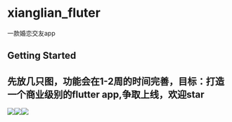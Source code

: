 # xianglian_fluter

一款婚恋交友app

## Getting Started

## 先放几只图，功能会在1-2周的时间完善，目标：打造一个商业级别的flutter app,争取上线，欢迎star
![](http://m.qpic.cn/psb?/b1b6faf2-fef3-4bbe-9134-5a003f0cef33/pxx9ZG1NpPFIfFZ*KKLpWom0rZaidXuGsUGGE19Ovm8!/b/dFMBAAAAAAAA&bo=OATwBgAAAAARB*o!&rf=viewer_4)![](http://m.qpic.cn/psb?/b1b6faf2-fef3-4bbe-9134-5a003f0cef33/CA8NCy2c947MIarZyYn075ytegT5jdxe9EnvJ29npC4!/b/dL8AAAAAAAAA&bo=OATwBgAAAAARF.o!&rf=viewer_4)![](http://m.qpic.cn/psb?/b1b6faf2-fef3-4bbe-9134-5a003f0cef33/vrcYq6L9ykNrXQKbqo1Ye8B4.SUnOtUnDFi2shq3O.g!/b/dDYBAAAAAAAA&bo=OATwBgAAAAARF.o!&rf=viewer_4)
